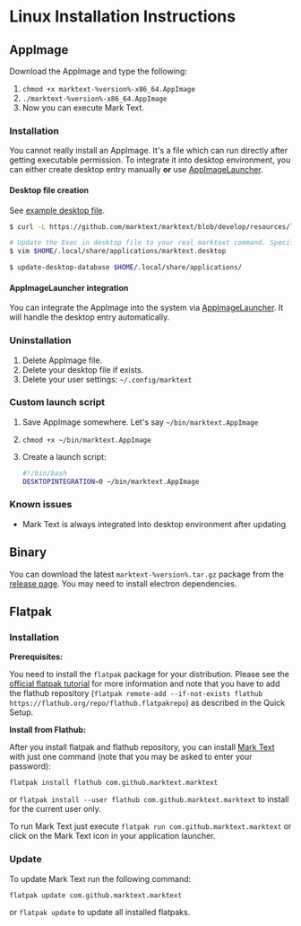 # Linux Installation Instructions

## AppImage

Download the AppImage and type the following:

1. `chmod +x marktext-%version%-x86_64.AppImage`
2. `./marktext-%version%-x86_64.AppImage`
3. Now you can execute Mark Text.

### Installation

You cannot really install an AppImage. It's a file which can run directly after getting executable permission. To integrate it into desktop environment, you can either create desktop entry manually **or** use [AppImageLauncher](https://github.com/TheAssassin/AppImageLauncher).

#### Desktop file creation

See [example desktop file](https://github.com/marktext/marktext/blob/develop/resources/linux/marktext.desktop).

```bash
$ curl -L https://github.com/marktext/marktext/blob/develop/resources/linux/marktext.desktop -o $HOME/.local/share/applications/marktext.desktop

# Update the Exec in desktop file to your real marktext command. Specify Path if necessary.
$ vim $HOME/.local/share/applications/marktext.desktop

$ update-desktop-database $HOME/.local/share/applications/
```

#### AppImageLauncher integration

You can integrate the AppImage into the system via [AppImageLauncher](https://github.com/TheAssassin/AppImageLauncher). It will handle the desktop entry automatically.

### Uninstallation

1. Delete AppImage file.
2. Delete your desktop file if exists.
3. Delete your user settings: `~/.config/marktext`

### Custom launch script

1. Save AppImage somewhere. Let's say `~/bin/marktext.AppImage`
2. `chmod +x ~/bin/marktext.AppImage`
3. Create a launch script:
   
   ```sh
   #!/bin/bash
   DESKTOPINTEGRATION=0 ~/bin/marktext.AppImage
   ```

### Known issues

- Mark Text is always integrated into desktop environment after updating

## Binary

You can download the latest `marktext-%version%.tar.gz` package from the [release page](https://github.com/marktext/marktext/releases/latest). You may need to install electron dependencies.

## Flatpak

### Installation

**Prerequisites:**

You need to install the `flatpak` package for your distribution. Please see the [official flatpak tutorial](https://flatpak.org/setup/) for more information and note that you have to add the flathub repository (`flatpak remote-add --if-not-exists flathub https://flathub.org/repo/flathub.flatpakrepo`) as described in the Quick Setup.

**Install from Flathub:**

After you install flatpak and flathub repository, you can install [Mark Text](https://flathub.org/apps/details/com.github.marktext.marktext) with just one command (note that you may be asked to enter your password):

```
flatpak install flathub com.github.marktext.marktext
```

or `flatpak install --user flathub com.github.marktext.marktext` to install for the current user only.

To run Mark Text just execute `flatpak run com.github.marktext.marktext` or click on the Mark Text icon in your application launcher.

### Update

To update Mark Text run the following command:

```
flatpak update com.github.marktext.marktext
```

or `flatpak update` to update all installed flatpaks.
